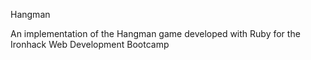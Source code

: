 Hangman

An implementation of the Hangman game developed with Ruby for the Ironhack Web Development Bootcamp
